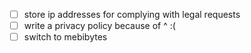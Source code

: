 - [ ] store ip addresses for complying with legal requests
- [ ] write a privacy policy because of ^ :(
- [ ] switch to mebibytes
